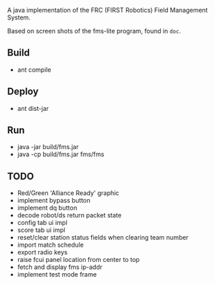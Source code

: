 A java implementation of the FRC (FIRST Robotics) Field Management System.

Based on screen shots of the fms-lite program, found in `doc`.

## Build

- ant compile

## Deploy

- ant dist-jar

## Run 

- java -jar build/fms.jar
- java -cp build/fms.jar fms/fms

## TODO

- Red/Green 'Alliance Ready' graphic
- implement bypass button
- implement dq button
- decode robot/ds return packet state
- config tab ui impl
- score tab ui impl
- reset/clear station status fields when clearing team number
- import match schedule  
- export radio keys
- raise fcui panel location from center to top
- fetch and display fms ip-addr
- implement test mode frame
